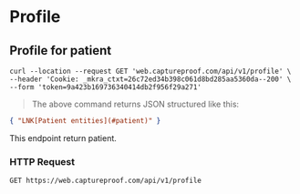 # Profile

## Profile for patient

```shell
curl --location --request GET 'web.captureproof.com/api/v1/profile' \
--header 'Cookie: _mkra_ctxt=26c72ed34b398c061d8bd285aa5360da--200' \
--form 'token=9a423b169736340414db2f956f29a271'
```

> The above command returns JSON structured like this:

```json
{ "LNK[Patient entities](#patient)" }
```

This endpoint return patient.

### HTTP Request

`GET https://web.captureproof.com/api/v1/profile`

